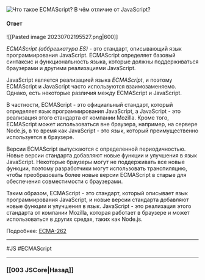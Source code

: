 ![Что такое ECMAScript? В чём отличие от JavaScript?](https://youtu.be/IooJ3P2VUYs?t=336)

#### Ответ

![[Pasted image 20230702195527.png|600]]

*ECMAScript (аббревиатура ES)* - это стандарт, описывающий язык программирования JavaScript. ECMAScript определяет базовый синтаксис и функциональность языка, которые должны поддерживаться браузерами и другими реализациями JavaScript.

JavaScript является реализацией языка *ECMAScript*, и поэтому ECMAScript и JavaScript часто используются взаимозаменяемо. Однако, есть некоторые различия между ECMAScript и JavaScript.

В частности, ECMAScript - это официальный стандарт, который определяет язык программирования JavaScript, а JavaScript - это реализация этого стандарта от компании Mozilla. Кроме того, ECMAScript может использоваться вне браузера, например, на сервере Node.js, в то время как JavaScript - это язык, который преимущественно используется в браузере.

Версии ECMAScript выпускаются с определенной периодичностью. Новые версии стандарта добавляют новые функции и улучшения в язык JavaScript. Некоторые браузеры могут не поддерживать все новые функции, поэтому разработчики могут использовать транспиляцию, чтобы преобразовать более новые версии ECMAScript в старые для обеспечения совместимости с браузерами.

Таким образом, ECMAScript - это стандарт, который описывает язык программирования JavaScript, и новые версии стандарта добавляют новые функции и улучшения в язык. JavaScript - это реализация этого стандарта от компании Mozilla, которая работает в браузере и может использоваться в других средах, таких как Node.js.

Подробнее: [ECMA-262](https://262.ecma-international.org/)

___
 #JS #ECMAScript 

___

### [[003 JSCore|Назад]]